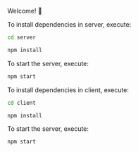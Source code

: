 Welcome! 🚀

To install dependencies in server, execute:

```sh
cd server
```

```sh
npm install
```

To start the server, execute:

```sh
npm start
```

To install dependencies in client, execute:

```sh
cd client
```

```sh
npm install
```

To start the server, execute:

```sh
npm start
```